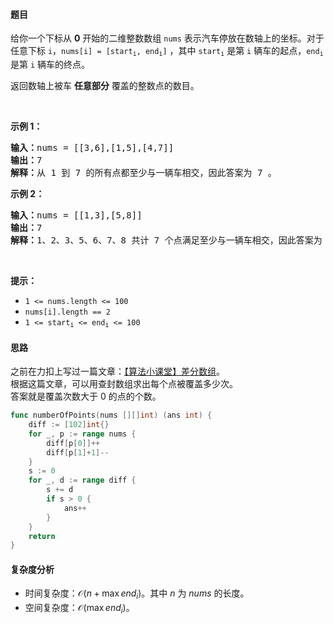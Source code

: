 #### 题目

<p>给你一个下标从 <strong>0</strong> 开始的二维整数数组 <code>nums</code> 表示汽车停放在数轴上的坐标。对于任意下标 <code>i</code>，<code>nums[i] = [start<sub>i</sub>, end<sub>i</sub>]</code> ，其中 <code>start<sub>i</sub></code> 是第 <code>i</code> 辆车的起点，<code>end<sub>i</sub></code> 是第 <code>i</code> 辆车的终点。</p>
<p>返回数轴上被车 <strong>任意部分</strong> 覆盖的整数点的数目。</p>
<p> </p>
<p><strong class="example">示例 1：</strong></p>
<pre>
<strong>输入：</strong>nums = [[3,6],[1,5],[4,7]]
<strong>输出：</strong>7
<strong>解释：</strong>从 1 到 7 的所有点都至少与一辆车相交，因此答案为 7 。
</pre>
<p><strong class="example">示例 2：</strong></p>
<pre>
<strong>输入：</strong>nums = [[1,3],[5,8]]
<strong>输出：</strong>7
<strong>解释：</strong>1、2、3、5、6、7、8 共计 7 个点满足至少与一辆车相交，因此答案为 7 。
</pre>
<p> </p>
<p><strong>提示：</strong></p>
<ul>
<li><code>1 <= nums.length <= 100</code></li>
<li><code>nums[i].length == 2</code></li>
<li><code><font face="monospace">1 <= start<sub>i</sub> <= end<sub>i</sub> <= 100</font></code></li>
</ul>

#### 思路

之前在力扣上写过一篇文章：[【算法小课堂】差分数组](https://leetcode.cn/circle/discuss/FfMCgb/)。  
根据这篇文章，可以用查封数组求出每个点被覆盖多少次。  
答案就是覆盖次数大于 $0$ 的点的个数。

```go  
func numberOfPoints(nums [][]int) (ans int) {
	diff := [102]int{}
	for _, p := range nums {
		diff[p[0]]++
		diff[p[1]+1]--
	}
	s := 0
	for _, d := range diff {
		s += d
		if s > 0 {
			ans++
		}
	}
	return
}
```

#### 复杂度分析

- 时间复杂度：$\mathcal{O}(n+\max{\textit{end}_i})$。其中 $n$ 为 $\textit{nums}$ 的长度。
- 空间复杂度：$\mathcal{O}(\max{\textit{end}_i})$。